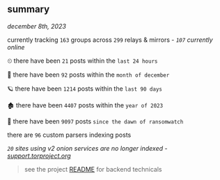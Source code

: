 
## summary
_december 8th, 2023_

currently tracking `163` groups across `299` relays & mirrors - _`107` currently online_

⏲ there have been `21` posts within the `last 24 hours`

🦈 there have been `92` posts within the `month of december`

🪐 there have been `1214` posts within the `last 90 days`

🏚 there have been `4407` posts within the `year of 2023`

🦕 there have been `9097` posts `since the dawn of ransomwatch`

there are `96` custom parsers indexing posts

_`20` sites using v2 onion services are no longer indexed - [support.torproject.org](https://support.torproject.org/onionservices/v2-deprecation/)_

> see the project [README](https://github.com/joshhighet/ransomwatch#ransomwatch--) for backend technicals
